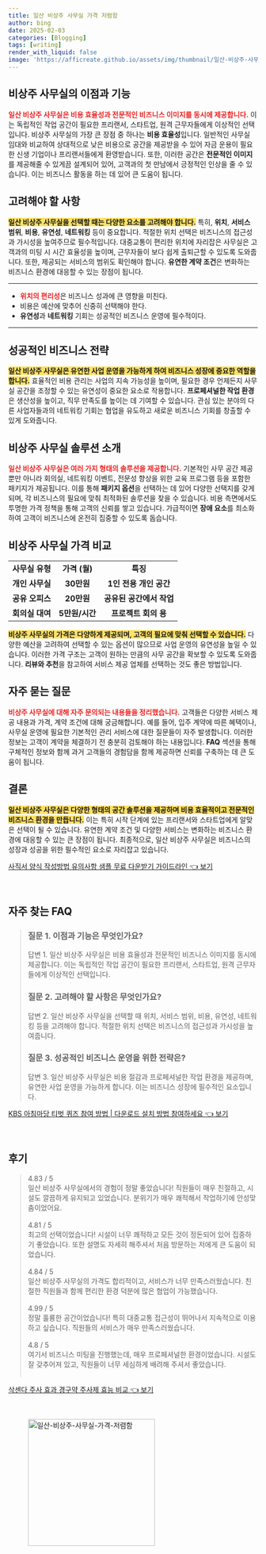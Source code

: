 ```yaml
---
title: 일산 비상주 사무실 가격 저렴함
author: bing
date: 2025-02-03
categories: [Blogging]
tags: [writing]
render_with_liquid: false
image: 'https://afficreate.github.io/assets/img/thumbnail/일산-비상주-사무실-가격-저렴함.webp'
---
```



<h2 id='비상주 사무실의 이점과 기능'>비상주 사무실의 이점과 기능</h2>

<p><b><span style="color: #ee2323;">일산 비상주 사무실은 비용 효율성과 전문적인 비즈니스 이미지를 동시에 제공합니다.</span></b> 이는 독립적인 작업 공간이 필요한 프리랜서, 스타트업, 원격 근무자들에게 이상적인 선택입니다. 비상주 사무실의 가장 큰 장점 중 하나는 <b>비용 효율성</b>입니다. 일반적인 사무실 임대와 비교하여 상대적으로 낮은 비용으로 공간을 제공받을 수 있어 자금 운용이 필요한 신생 기업이나 프리랜서들에게 환영받습니다. 또한, 이러한 공간은 <b>전문적인 이미지</b>를 제공해줄 수 있게끔 설계되어 있어, 고객과의 첫 만남에서 긍정적인 인상을 줄 수 있습니다. 이는 비즈니스 활동을 하는 데 있어 큰 도움이 됩니다. </p>

<h2 id='고려해야 할 사항'>고려해야 할 사항</h2>

<p><b><span style="background-color: #ffe066;">일산 비상주 사무실을 선택할 때는 다양한 요소를 고려해야 합니다.</span></b> 특히, <b>위치</b>, <b>서비스 범위</b>, <b>비용</b>, <b>유연성</b>, <b>네트워킹</b> 등이 중요합니다. 적절한 위치 선택은 비즈니스의 접근성과 가시성을 높여주므로 필수적입니다. 대중교통이 편리한 위치에 자리잡은 사무실은 고객과의 미팅 시 시간 효율성을 높이며, 근무자들이 보다 쉽게 출퇴근할 수 있도록 도와줍니다. 또한, 제공되는 서비스의 범위도 확인해야 합니다. <b>유연한 계약 조건</b>은 변화하는 비즈니스 환경에 대응할 수 있는 장점이 됩니다.</p>

<hr />

<ul>
    <li><b><span style="color: #ee2323;">위치의 편리성</span></b>은 비즈니스 성과에 큰 영향을 미친다.</li>
    <li>비용은 예산에 맞추어 신중히 선택해야 한다.</li>
    <li><b>유연성</b>과 <b>네트워킹</b> 기회는 성공적인 비즈니스 운영에 필수적이다.</li>
</ul>

<hr />

<h2 id='성공적인 비즈니스 전략'>성공적인 비즈니스 전략</h2>

<p><b><span style="background-color: #ffe066;">일산 비상주 사무실은 유연한 사업 운영을 가능하게 하여 비즈니스 성장에 중요한 역할을 합니다.</span></b> 효율적인 비용 관리는 사업의 지속 가능성을 높이며, 필요한 경우 언제든지 사무실 공간을 조정할 수 있는 유연성이 중요한 요소로 작용합니다. <b>프로페셔널한 작업 환경</b>은 생산성을 높이고, 직무 만족도를 높이는 데 기여할 수 있습니다. 관심 있는 분야의 다른 사업자들과의 네트워킹 기회는 협업을 유도하고 새로운 비즈니스 기회를 창출할 수 있게 도와줍니다.</p>

<h2 id='비상주 사무실 솔루션 소개'>비상주 사무실 솔루션 소개</h2>

<p><b><span style="color: #ee2323;">일산 비상주 사무실은 여러 가지 형태의 솔루션을 제공합니다.</span></b> 기본적인 사무 공간 제공뿐만 아니라 회의실, 네트워킹 이벤트, 전문성 향상을 위한 교육 프로그램 등을 포함한 패키지가 제공됩니다. 이를 통해 <b>패키지 옵션</b>을 선택하는 데 있어 다양한 선택지를 갖게 되며, 각 비즈니스의 필요에 맞춰 최적화된 솔루션을 찾을 수 있습니다. 비용 측면에서도 투명한 가격 정책을 통해 고객의 신뢰를 쌓고 있습니다. 가급적이면 <b>장애 요소</b>를 최소화하여 고객이 비즈니스에 온전히 집중할 수 있도록 돕습니다.</p>

<h2 id='비상주 사무실 가격 비교'>비상주 사무실 가격 비교</h2>

<table>
    <tr>
        <td style="text-align: center; height: 17px;"><b>사무실 유형</b></td>
        <td style="text-align: center; height: 17px;"><b>가격 (월)</b></td>
        <td style="text-align: center; height: 17px;"><b>특징</b></td>
    </tr>
    <tr>
        <td style="text-align: center; height: 17px;"><b>개인 사무실</b></td>
        <td style="text-align: center; height: 17px;"><b>30만원</b></td>
        <td style="text-align: center; height: 17px;"><b>1인 전용 개인 공간</b></td>
    </tr>
    <tr>
        <td style="text-align: center; height: 17px;"><b>공유 오피스</b></td>
        <td style="text-align: center; height: 17px;"><b>20만원</b></td>
        <td style="text-align: center; height: 17px;"><b>공유된 공간에서 작업</b></td>
    </tr>
    <tr>
        <td style="text-align: center; height: 17px;"><b>회의실 대여</b></td>
        <td style="text-align: center; height: 17px;"><b>5만원/시간</b></td>
        <td style="text-align: center; height: 17px;"><b>프로젝트 회의 용</b></td>
    </tr>
</table>

<p><b><span style="background-color: #ffe066;">비상주 사무실의 가격은 다양하게 제공되며, 고객의 필요에 맞춰 선택할 수 있습니다.</span></b> 다양한 예산을 고려하여 선택할 수 있는 옵션이 많으므로 사업 운영의 유연성을 높일 수 있습니다. 이러한 가격 구조는 고객이 원하는 만큼의 사무 공간을 확보할 수 있도록 도와줍니다. <b>리뷰와 추천</b>을 참고하여 서비스 제공 업체를 선택하는 것도 좋은 방법입니다.</p>

<h2 id='자주 묻는 질문'>자주 묻는 질문</h2>

<p><b><span style="color: #ee2323;">비상주 사무실에 대해 자주 문의되는 내용들을 정리했습니다.</span></b> 고객들은 다양한 서비스 제공 내용과 가격, 계약 조건에 대해 궁금해합니다. 예를 들어, 입주 계약에 따른 혜택이나, 사무실 운영에 필요한 기본적인 관리 서비스에 대한 질문들이 자주 발생합니다. 이러한 정보는 고객이 계약을 체결하기 전 충분히 검토해야 하는 내용입니다. <b>FAQ</b> 섹션을 통해 구체적인 정보와 함께 과거 고객들의 경험담을 함께 제공하면 신뢰를 구축하는 데 큰 도움이 됩니다.</p>

<h2 id='결론'>결론</h2>

<p><b><span style="background-color: #ffe066;">일산 비상주 사무실은 다양한 형태의 공간 솔루션을 제공하며 비용 효율적이고 전문적인 비즈니스 환경을 만듭니다.</span></b> 이는 특히 시작 단계에 있는 프리랜서와 스타트업에게 알맞은 선택이 될 수 있습니다. 유연한 계약 조건 및 다양한 서비스는 변화하는 비즈니스 환경에 대응할 수 있는 큰 장점이 됩니다. 최종적으로, 일산 비상주 사무실은 비즈니스의 성장과 성공을 위한 필수적인 요소로 자리잡고 있습니다.</p>


<p><a class="click-button" title="사직서 양식 작성방법 유의사항 샘플 무료 다운받기 가이드라인" href="https://afficreate.github.io/posts/%EC%82%AC%EC%A7%81%EC%84%9C-%EC%96%91%EC%8B%9D-%EC%9E%91%EC%84%B1%EB%B0%A9%EB%B2%95-%EC%9C%A0%EC%9D%98%EC%82%AC%ED%95%AD-%EC%83%98%ED%94%8C-%EB%AC%B4%EB%A3%8C-%EB%8B%A4%EC%9A%B4%EB%B0%9B%EA%B8%B0-%EA%B0%80%EC%9D%B4%EB%93%9C%EB%9D%BC%EC%9D%B8/" rel="dofollow">사직서 양식 작성방법 유의사항 샘플 무료 다운받기 가이드라인 👈 보기</a></p><br>
<h2 id='자주_찾는_FAQ'>자주 찾는 FAQ</h2>
<div itemscope="" itemtype="https://schema.org/FAQPage"> 
<blockquote> 
<div itemscope="" itemprop="mainEntity" itemtype="https://schema.org/Question"> 
<h3 itemprop="name">질문 1. 이점과 기능은 무엇인가요?</h3> 
<div itemscope="" itemprop="acceptedAnswer" itemtype="https://schema.org/Answer"> 
<span itemprop="text"> 
<p>답변 1. 일산 비상주 사무실은 비용 효율성과 전문적인 비즈니스 이미지를 동시에 제공합니다. 이는 독립적인 작업 공간이 필요한 프리랜서, 스타트업, 원격 근무자들에게 이상적인 선택입니다.</p> 
</span> 
</div> 
</div> 

<div itemscope="" itemprop="mainEntity" itemtype="https://schema.org/Question"> 
<h3 itemprop="name">질문 2. 고려해야 할 사항은 무엇인가요?</h3> 
<div itemscope="" itemprop="acceptedAnswer" itemtype="https://schema.org/Answer"> 
<span itemprop="text"> 
<p>답변 2. 일산 비상주 사무실을 선택할 때 위치, 서비스 범위, 비용, 유연성, 네트워킹 등을 고려해야 합니다. 적절한 위치 선택은 비즈니스의 접근성과 가시성을 높여줍니다.</p> 
</span> 
</div> 
</div> 

<div itemscope="" itemprop="mainEntity" itemtype="https://schema.org/Question"> 
<h3 itemprop="name">질문 3. 성공적인 비즈니스 운영을 위한 전략은?</h3> 
<div itemscope="" itemprop="acceptedAnswer" itemtype="https://schema.org/Answer"> 
<span itemprop="text"> 
<p>답변 3. 일산 비상주 사무실은 비용 절감과 프로페셔널한 작업 환경을 제공하며, 유연한 사업 운영을 가능하게 합니다. 이는 비즈니스 성장에 필수적인 요소입니다.</p> 
</span> 
</div> 
</div> 

</blockquote> 
</div>
<p><a class="click-button" title="KBS 아침마당 티벗 퀴즈 참여 방법 | 다운로드 설치 방법 참여하세요" href="https://afficreate.github.io/posts/KBS-%EC%95%84%EC%B9%A8%EB%A7%88%EB%8B%B9-%ED%8B%B0%EB%B2%97-%ED%80%B4%EC%A6%88-%EC%B0%B8%EC%97%AC-%EB%B0%A9%EB%B2%95-%EB%8B%A4%EC%9A%B4%EB%A1%9C%EB%93%9C-%EC%84%A4%EC%B9%98-%EB%B0%A9%EB%B2%95-%EC%B0%B8%EC%97%AC%ED%95%98%EC%84%B8%EC%9A%94/" rel="dofollow">KBS 아침마당 티벗 퀴즈 참여 방법 | 다운로드 설치 방법 참여하세요 👈 보기</a></p><br>
<h2 id='후기'>후기</h2>
<div itemscope itemtype="https://schema.org/Product">
  <blockquote>
  <div itemprop="review" itemscope itemtype="https://schema.org/Review">
      <div itemprop="reviewRating" itemscope itemtype="https://schema.org/Rating"> <span itemprop="ratingValue">4.83</span> / <span itemprop="bestRating">5</span> </div>
      <span itemprop="reviewBody">일산 비상주 사무실에서의 경험이 정말 좋았습니다! 직원들이 매우 친절하고, 시설도 깔끔하게 유지되고 있었습니다. 분위기가 매우 쾌적해서 작업하기에 안성맞춤이었어요.</span>
  </div>
  <br>
  <div itemprop="review" itemscope itemtype="https://schema.org/Review">
      <div itemprop="reviewRating" itemscope itemtype="https://schema.org/Rating"> <span itemprop="ratingValue">4.81</span> / <span itemprop="bestRating">5</span> </div>
      <span itemprop="reviewBody">최고의 선택이었습니다! 시설이 너무 쾌적하고 모든 것이 정돈되어 있어 집중하기 좋았습니다. 또한 설명도 자세히 해주셔서 처음 방문하는 저에게 큰 도움이 되었습니다.</span>
  </div>
  <br>
  <div itemprop="review" itemscope itemtype="https://schema.org/Review">
      <div itemprop="reviewRating" itemscope itemtype="https://schema.org/Rating"> <span itemprop="ratingValue">4.84</span> / <span itemprop="bestRating">5</span> </div>
      <span itemprop="reviewBody">일산 비상주 사무실의 가격도 합리적이고, 서비스가 너무 만족스러웠습니다. 친절한 직원들과 함께 편리한 환경 덕분에 많은 협업이 가능했습니다.</span>
  </div>
  <br>
  <div itemprop="review" itemscope itemtype="https://schema.org/Review">
      <div itemprop="reviewRating" itemscope itemtype="https://schema.org/Rating"> <span itemprop="ratingValue">4.99</span> / <span itemprop="bestRating">5</span> </div>
      <span itemprop="reviewBody">정말 훌륭한 공간이었습니다! 특히 대중교통 접근성이 뛰어나서 지속적으로 이용하고 싶습니다. 직원들의 서비스가 매우 만족스러웠습니다.</span>
  </div>
  <br>
  <div itemprop="review" itemscope itemtype="https://schema.org/Review">
      <div itemprop="reviewRating" itemscope itemtype="https://schema.org/Rating"> <span itemprop="ratingValue">4.8</span> / <span itemprop="bestRating">5</span> </div>
      <span itemprop="reviewBody">여기서 비즈니스 미팅을 진행했는데, 매우 프로페셔널한 환경이었습니다. 시설도 잘 갖추어져 있고, 직원들이 너무 세심하게 배려해 주셔서 좋았습니다.</span>
  </div>
  <br>
  </blockquote>
</div>
<p><a class="click-button" title="삭센다 주사 효과 경구약 주사제 효능 비교" href="https://afficreate.github.io/posts/%EC%82%AD%EC%84%BC%EB%8B%A4-%EC%A3%BC%EC%82%AC-%ED%9A%A8%EA%B3%BC-%EA%B2%BD%EA%B5%AC%EC%95%BD-%EC%A3%BC%EC%82%AC%EC%A0%9C-%ED%9A%A8%EB%8A%A5-%EB%B9%84%EA%B5%90/" rel="dofollow">삭센다 주사 효과 경구약 주사제 효능 비교 👈 보기</a></p><br>
<figure class="image"><img src="https://afficreate.github.io/assets/img/thumbnail/일산-비상주-사무실-가격-저렴함.webp" alt="일산-비상주-사무실-가격-저렴함" width="256" height="256"></figure>
